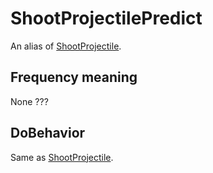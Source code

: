 # ShootProjectilePredict
An alias of [ShootProjectile](ShootProjectile.md).

## Frequency meaning
None ???

## DoBehavior
Same as [ShootProjectile](ShootProjectile.md).